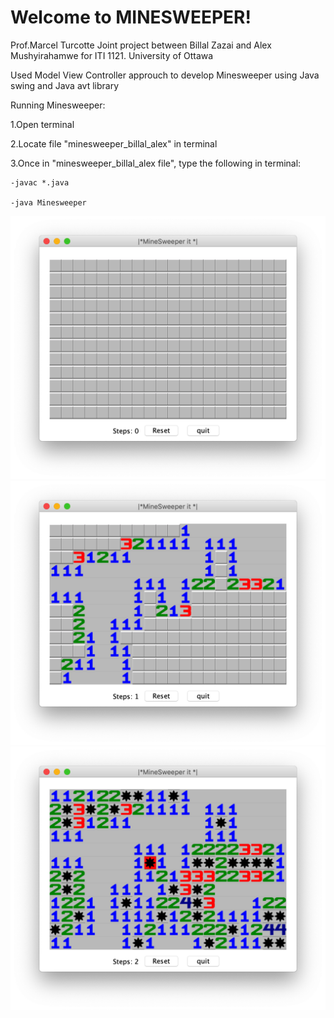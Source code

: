 # Welcome to MINESWEEPER!

Prof.Marcel Turcotte
Joint project between Billal Zazai and Alex Mushyirahamwe for ITI 1121.
University of Ottawa

Used Model View Controller approuch to develop Minesweeper using Java swing and Java avt library

Running Minesweeper:

1.Open terminal 

2.Locate file "minesweeper_billal_alex" in terminal 

3.Once in "minesweeper_billal_alex file", type the following in terminal:
	
	-javac *.java
	
	-java Minesweeper
![](MINESS/SS1.png)![](MINESS/SS2.png)![](MINESS/SS3.png)

